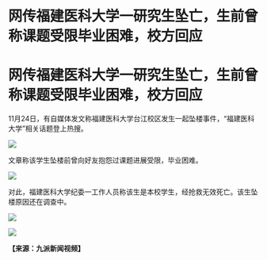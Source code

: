 # 网传福建医科大学一研究生坠亡，生前曾称课题受限毕业困难，校方回应

# 网传福建医科大学一研究生坠亡，生前曾称课题受限毕业困难，校方回应

11月24日，有自媒体发文称福建医科大学台江校区发生一起坠楼事件，“福建医科大学”相关话题登上热搜。

![](https://inews.gtimg.com/om_bt/O32C7eiK9zfzyBIJmAdEDCiz727eYPr4ltthFcWCtBq90AA/1000)

文章称该学生坠楼前曾向好友抱怨过课题进展受限，毕业困难。

![](https://inews.gtimg.com/om_bt/O-pn8A9YPxntiwkKOdsWDtHvupm5XNgHQ8nVwjCN65-k0AA/1000)

对此，福建医科大学纪委一工作人员称该生是本校学生，经抢救无效死亡。该生坠楼原因还在调查中。

![](https://inews.gtimg.com/om_bt/OU7W4nJUaC5G01AIaEvEQv4pzsW5eYm9SJ2jV0uEuI79MAA/1000)

![](https://inews.gtimg.com/om_bt/OVu0ZVTCUFdTE2p7e4N-oKzuckEc157nTfFySmUTLvrWMAA/1000)

**【来源：九派新闻视频】**

